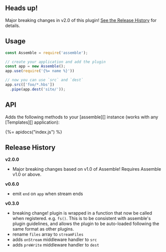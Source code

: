 ## Heads up!

Major breaking changes in v2.0 of this plugin! [See the Release History](#release-history) for details.

## Usage

```js
const Assemble = require('assemble');

// create your application and add the plugin
const app = new Assemble();
app.use(require('{%= name %}'))

// now you can use `src` and `dest`
app.src(['foo/*.hbs'])
  .pipe(app.dest('site/'));
```

## API

Adds the following methods to your [assemble][] instance (works with any [Templates][] application):

{%= apidocs("index.js") %}


## Release History

**v2.0.0**

- Major breaking changes based on v1.0 of Assemble! Requires Assemble v1.0 or above. 

**v0.6.0**

- emit `end` on `app` when stream ends

**v0.3.0**

- breaking change! plugin is wrapped in a function that now be called when registered. e.g. `fs()`. This is to be consistent with assemble's plugin guidelines, and allows the plugin to be auto-loaded following the same format as other plugins.
- rename `files` array to `streamFiles`
- adds `onStream` middleware handler to `src`
- adds `preWrite` middleware handler to `dest`
